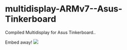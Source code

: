 # multidisplay-ARMv7--Asus-Tinkerboard

Compiled Multidisplay for Asus Tinkerboard..

Embed away!
<img src=https://github.com/landracer/multidisplay-ARMv7--Asus-Tinkerboard/blob/master/multidisplay-ARMv7-Asus-Tinkerboard.png.jpg>
